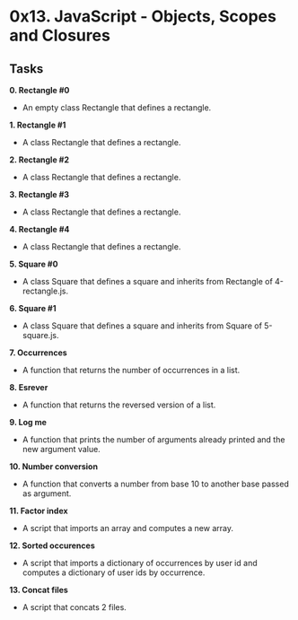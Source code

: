 # 0x13. JavaScript - Objects, Scopes and Closures

## Tasks

**0. Rectangle #0**
* An empty class Rectangle that defines a rectangle.

**1. Rectangle #1**
* A class Rectangle that defines a rectangle.

**2. Rectangle #2**
* A class Rectangle that defines a rectangle.

**3. Rectangle #3**
* A class Rectangle that defines a rectangle.

**4. Rectangle #4**
* A class Rectangle that defines a rectangle.

**5. Square #0**
* A class Square that defines a square and inherits from Rectangle of 4-rectangle.js.

**6. Square #1**
* A class Square that defines a square and inherits from Square of 5-square.js.

**7. Occurrences**
* A function that returns the number of occurrences in a list.

**8. Esrever**
* A function that returns the reversed version of a list.

**9. Log me**
* A function that prints the number of arguments already printed and the new argument value.

**10. Number conversion**
* A function that converts a number from base 10 to another base passed as argument.

**11. Factor index**
* A script that imports an array and computes a new array.

**12. Sorted occurences**
* A script that imports a dictionary of occurrences by user id and computes a dictionary of user ids by occurrence.

**13. Concat files**
* A script that concats 2 files.
